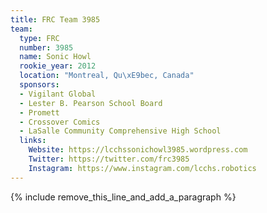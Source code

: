 ```yaml
---
title: FRC Team 3985
team:
  type: FRC
  number: 3985
  name: Sonic Howl
  rookie_year: 2012
  location: "Montreal, Qu\xE9bec, Canada"
  sponsors:
  - Vigilant Global
  - Lester B. Pearson School Board
  - Promett
  - Crossover Comics
  - LaSalle Community Comprehensive High School
  links:
    Website: https://lcchssonichowl3985.wordpress.com
    Twitter: https://twitter.com/frc3985
    Instagram: https://www.instagram.com/lcchs.robotics
---
```


{% include remove_this_line_and_add_a_paragraph %}